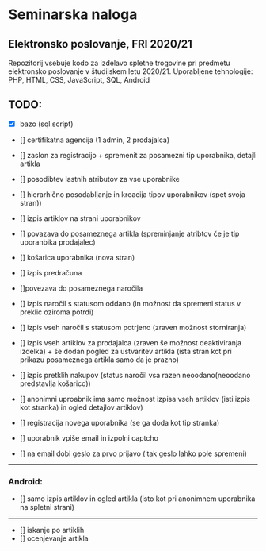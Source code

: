 # Seminarska naloga
## Elektronsko poslovanje, FRI 2020/21

Repozitorij vsebuje kodo za izdelavo spletne trogovine pri predmetu elektronsko poslovanje v študijskem letu 2020/21.
Uporabljene tehnologije: PHP, HTML, CSS, JavaScript, SQL, Android 

## TODO:

- [x] bazo (sql script)
- [] certifikatna agencija (1 admin, 2 prodajalca)
- [] zaslon za registracijo + spremenit za posamezni tip uporabnika, detajli artikla

- [] posodibtev lastnih atributov za vse uporabnike
- [] hierarhično posodabljanje in kreacija tipov uporabnikov (spet svoja stran))
- [] izpis artiklov na strani uporabnikov
- [] povazava do posameznega artikla (spreminjanje atribtov če je tip uporanbika prodajalec)
- [] košarica uporabnika (nova stran)
- [] izpis predračuna


- []povezava do posameznega naročila
- [] izpis naročil s statusom oddano (in možnost da spremeni status v preklic oziroma potrdi)
- [] izpis vseh naročil s statusom potrjeno (zraven možnost storniranja)
- [] izpis vseh artiklov za prodajalca (zraven še možnost deaktiviranja izdelka) + še dodan pogled za ustvaritev artikla (ista stran kot pri prikazu posameznega artikla samo da je prazno)

- [] izpis pretklih nakupov (status naročil vsa razen neoodano(neoodano predstavlja košarico))

- [] anonimni uproabnik ima samo možnost izpisa vseh artiklov (isti izpis kot stranka) in ogled detajlov artiklov)
- [] registracija novega uporabnika (se ga doda kot tip stranka)
- [] uporabnik vpiše email in izpolni captcho
- [] na email dobi geslo za prvo prijavo (itak geslo lahko pole spremeni)


----------------------------------------------------------------------------

### Android:
- [] samo izpis artiklov in ogled artikla (isto kot pri anonimnem uporabnika na spletni strani)


----------------------------------------------------------------------------

- [] iskanje po artiklih
- [] ocenjevanje artikla
